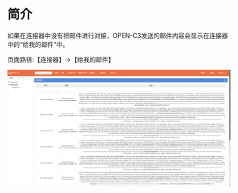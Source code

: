 # 简介

如果在连接器中没有把邮件进行对接，OPEN-C3发送的邮件内容会显示在连接器中的“给我的邮件”中。

页面路径:【连接器】->【给我的邮件】

 ![给我的邮件](/给我的邮件/images/给我的邮件.png)